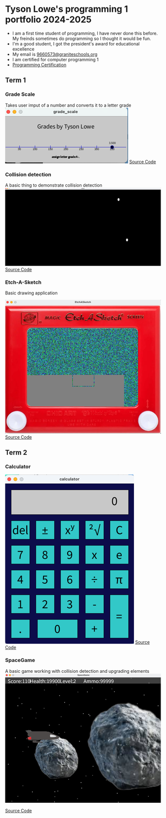 # Tyson Lowe's programming 1 portfolio 2024-2025
* I am a first time student of programming, I have never done this before. My freinds sometimes do programming so I thought it would be fun. 
* I'm a good student, I got the president's award for educational excellence
* My email is 9660573@graniteschools.org
* I am certified for computer programming 1
* [Programming Certification](https://github.com/John-Langbert/programmingportfolio/blob/main/images/CompProgram1Cert.pdf?raw=true)

## Term 1
### Grade Scale
Takes user imput of a number and converts it to a letter grade
![running app](https://github.com/John-Langbert/programmingportfolio/blob/main/images/GradeScale.png?raw=true)
[Source Code](https://github.com/John-Langbert/programmingportfolio/tree/main/src/term1/grade_scale)
### Collision detection
A basic thing to demonstrate collision detection
![running app](https://github.com/John-Langbert/programmingportfolio/blob/main/images/ColDet.png?raw=true)
[Source Code](https://github.com/John-Langbert/programmingportfolio/tree/main/src/term1/colDet)
### Etch-A-Sketch
Basic drawing application 


![running app](https://github.com/John-Langbert/programmingportfolio/blob/main/images/EtchASketcher.png?raw=true)
[Source Code](https://github.com/John-Langbert/programmingportfolio/tree/main/src/term1/EtchASketch)
## Term 2
### Calculator
![running app](https://github.com/John-Langbert/programmingportfolio/blob/main/images/calculator.png?raw=true)
[Source Code](https://github.com/John-Langbert/programmingportfolio/tree/main/src/term1/calculator)
### SpaceGame
A basic game working with collision detection and upgrading elements
![running game](https://github.com/John-Langbert/programmingportfolio/blob/main/images/SpaceGame.png?raw=true) 

[Source Code](https://github.com/John-Langbert/programmingportfolio/tree/main/src/term2/SpaceGame)

